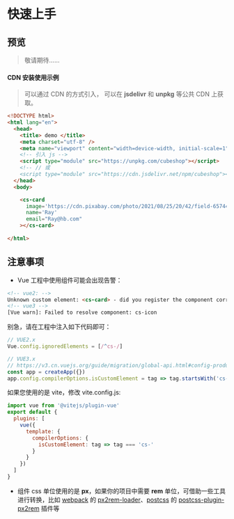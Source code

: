 # 快速上手

## 预览


> 敬请期待......

<!-- > 扫描下方二维码体验，体验： -->

<!-- <img src="xx" width="200" alt="cubeshop"> -->

#### CDN 安装使用示例

> 可以通过 CDN 的方式引入， 可以在 **jsdelivr** 和 **unpkg** 等公共 CDN 上获取。

```html
<!DOCTYPE html>
<html lang="en">
  <head>
    <title> demo </title>
    <meta charset="utf-8" />
    <meta name="viewport" content="width=device-width, initial-scale=1" />
    <!-- 引入 js -->
    <script type="module" src="https://unpkg.com/cubeshop"></script>
    <!-- // 或
    <script type="module" src="https://cdn.jsdelivr.net/npm/cubeshop"></script> -->
  </head>
  <body>

    <cs-card
      image='https://cdn.pixabay.com/photo/2021/08/25/20/42/field-6574455_960_720.jpg'
      name='Ray'
      email="Ray@hb.com"
    ></cs-card>
    
</html>

```

## 注意事项

- Vue 工程中使用组件可能会出现告警：

```html
<!-- vue2: -->
Unknown custom element: <cs-card> - did you register the component correctly? For recursive components, make sure to provide the "name" option.
<!-- vue3 -->
[Vue warn]: Failed to resolve component: cs-icon 
```

别急，请在工程中注入如下代码即可：

```js
// VUE2.x
Vue.config.ignoredElements = [/^cs-/]

// VUE3.x
// https://v3.cn.vuejs.org/guide/migration/global-api.html#config-productiontip-%E7%A7%BB%E9%99%A4
const app = createApp({})
app.config.compilerOptions.isCustomElement = tag => tag.startsWith('cs-')
```

如果您使用的是 vite，修改 vite.config.js:

```js
import vue from '@vitejs/plugin-vue'
export default {
  plugins: [
    vue({
      template: {
        compilerOptions: {
          isCustomElement: tag => tag === 'cs-'
        }
      }
    })
  ]
}
```

- 组件 css 单位使用的是 **px**，如果你的项目中需要 **rem** 单位，可借助一些工具进行转换，比如 [webpack](https://www.webpackjs.com/) 的 [px2rem-loader](https://www.npmjs.com/package/px2rem-loader)、[postcss](https://github.com/postcss/postcss) 的 [postcss-plugin-px2rem](https://www.npmjs.com/package/postcss-plugin-px2rem) 插件等
